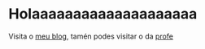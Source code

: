# Holaaaaaaaaaaaaaaaaaaaa
Visita o [meu blog](https://ibuummg.wordpress.com/), tamén podes visitar o da [profe](https://irocho.wordpress.com/)

